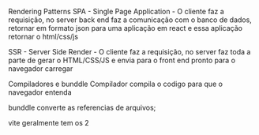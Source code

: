 Rendering Patterns
  SPA - Single Page Application
    - O cliente faz a requisição, no server back end faz a comunicação com o banco de dados, retornar em formato json para uma aplicação em react e essa aplicação retornar o html/css/js

  SSR - Server Side Render
    - O cliente faz a requisição, no server faz toda a parte de gerar o HTML/CSS/JS e envia para o front end pronto para o navegador carregar 


Compiladores e bunddle
  Compilador compila o codigo para que o navegador entenda

  bunddle converte as referencias de arquivos;

  vite geralmente tem os 2


